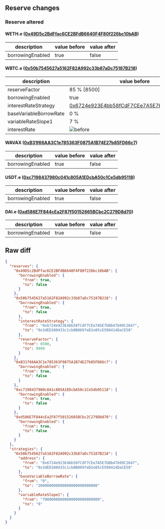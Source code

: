 ## Reserve changes

### Reserve altered

#### WETH.e ([0x49D5c2BdFfac6CE2BFdB6640F4F80f226bc10bAB](https://snowtrace.io/address/0x49D5c2BdFfac6CE2BFdB6640F4F80f226bc10bAB))

| description | value before | value after |
| --- | --- | --- |
| borrowingEnabled | true | false |


#### WBTC.e ([0x50b7545627a5162F82A992c33b87aDc75187B218](https://snowtrace.io/address/0x50b7545627a5162F82A992c33b87aDc75187B218))

| description | value before | value after |
| --- | --- | --- |
| reserveFactor | 85 % [8500] | 99.99 % [9999] |
| borrowingEnabled | true | false |
| interestRateStrategy | [0x6724e923E4bb58fCdF7CEe7A5E7bBb47b99C2647](https://snowtrace.io/address/0x6724e923E4bb58fCdF7CEe7A5E7bBb47b99C2647) | [0x3dED180433c1cb0B0697eD2e85cE598414DaCE58](https://snowtrace.io/address/0x3dED180433c1cb0B0697eD2e85cE598414DaCE58) |
| baseVariableBorrowRate | 0 % | 20 % |
| variableRateSlope1 | 7 % | 0 % |
| interestRate | ![before](https://dash.onaave.com/api/static?variableRateSlope1=70000000000000000000000000&variableRateSlope2=3000000000000000000000000000&optimalUsageRatio=450000000000000000000000000&baseVariableBorrowRate=0&maxVariableBorrowRate=undefined) | ![after](https://dash.onaave.com/api/static?variableRateSlope1=0&variableRateSlope2=3000000000000000000000000000&optimalUsageRatio=450000000000000000000000000&baseVariableBorrowRate=200000000000000000000000000&maxVariableBorrowRate=undefined) |

#### WAVAX ([0xB31f66AA3C1e785363F0875A1B74E27b85FD66c7](https://snowtrace.io/address/0xB31f66AA3C1e785363F0875A1B74E27b85FD66c7))

| description | value before | value after |
| --- | --- | --- |
| borrowingEnabled | true | false |


#### USDT.e ([0xc7198437980c041c805A1EDcbA50c1Ce5db95118](https://snowtrace.io/address/0xc7198437980c041c805A1EDcbA50c1Ce5db95118))

| description | value before | value after |
| --- | --- | --- |
| borrowingEnabled | true | false |


#### DAI.e ([0xd586E7F844cEa2F87f50152665BCbc2C279D8d70](https://snowtrace.io/address/0xd586E7F844cEa2F87f50152665BCbc2C279D8d70))

| description | value before | value after |
| --- | --- | --- |
| borrowingEnabled | true | false |


## Raw diff

```json
{
  "reserves": {
    "0x49D5c2BdFfac6CE2BFdB6640F4F80f226bc10bAB": {
      "borrowingEnabled": {
        "from": true,
        "to": false
      }
    },
    "0x50b7545627a5162F82A992c33b87aDc75187B218": {
      "borrowingEnabled": {
        "from": true,
        "to": false
      },
      "interestRateStrategy": {
        "from": "0x6724e923E4bb58fCdF7CEe7A5E7bBb47b99C2647",
        "to": "0x3dED180433c1cb0B0697eD2e85cE598414DaCE58"
      },
      "reserveFactor": {
        "from": 8500,
        "to": 9999
      }
    },
    "0xB31f66AA3C1e785363F0875A1B74E27b85FD66c7": {
      "borrowingEnabled": {
        "from": true,
        "to": false
      }
    },
    "0xc7198437980c041c805A1EDcbA50c1Ce5db95118": {
      "borrowingEnabled": {
        "from": true,
        "to": false
      }
    },
    "0xd586E7F844cEa2F87f50152665BCbc2C279D8d70": {
      "borrowingEnabled": {
        "from": true,
        "to": false
      }
    }
  },
  "strategies": {
    "0x50b7545627a5162F82A992c33b87aDc75187B218": {
      "address": {
        "from": "0x6724e923E4bb58fCdF7CEe7A5E7bBb47b99C2647",
        "to": "0x3dED180433c1cb0B0697eD2e85cE598414DaCE58"
      },
      "baseVariableBorrowRate": {
        "from": "0",
        "to": "200000000000000000000000000"
      },
      "variableRateSlope1": {
        "from": "70000000000000000000000000",
        "to": "0"
      }
    }
  }
}
```